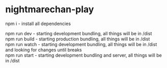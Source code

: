 # nightmarechan-play

npm i - install all dependencies<br>

npm run dev - starting development bundling, all things will be in /dist<br>
npm run build - starting production bundling, all things will be in /dist<br>
npm run watch - starting development bundling, all things will be in /dist and looking for changes until breaks<br>
npm run start - starting development bundling and server, all things will be in /dist<br>
